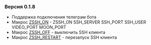 ### Версия 0.1.8
- Поддержка подключения телеграм бота
- Макрос [ZSSH_ON](https://github.com/ghzserg/zmod/wiki/Macros#zssh_on) - ZSSH_ON SSH_SERVER SSH_PORT SSH_USER VIDEO_PORT MOON_PORT
- Макрос [ZSSH_OFF](https://github.com/ghzserg/zmod/wiki/Macros#zssh_off) - выключить SSH клиента
- Макрос [ZSSH_RESTART](https://github.com/ghzserg/zmod/wiki/Macros#zssh_restart) - перезапуск SSH клиента
